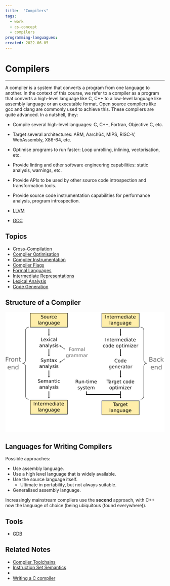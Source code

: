 ```yaml
---
title:  "Compilers"
tags:
  - work
  - cs-concept
  - compilers
programming-languagues:
created: 2022-06-05
---
```

# Compilers
---
A compiler is a system that converts a program from one language to another. In the context of this course, we refer to a compiler as a program that converts a high-level language like C, C++ to a low-level language like assembly language or an executable format. Open source compilers like gcc and clang are commonly used to achieve this. These compilers are quite advanced. In a nutshell, they:

- Compile several high-level languages: C, C++, Fortran, Objective C, etc.
- Target several architectures: ARM, Aarch64, MIPS, RISC-V, WebAssembly, X86-64, etc.
- Optimise programs to run faster: Loop unrolling, inlining, vectorisation, etc.
- Provide linting and other software engineering capabilities: static analysis, warnings, etc.
- Provide APIs to be used by other source code introspection and transformation tools.
- Provide source code instrumentation capabilities for performance analysis, program introspection.

- [LLVM](notes/llvm.md)
- [GCC](notes/gcc.md)

## Topics
- [Cross-Compilation](notes/cross-compilation.md)
- [Compiler Optimisation](notes/compiler-optimisation.md)
- [Compiler Instrumentation](notes/compiler-instrumentation.md)
- [Compiler Flags](notes/compiler-flags.md)
- [Formal Languages](notes/formal-languages.md)
- [Intermediate Representations](notes/intermediate-representations.md)
- [Lexical Analysis](notes/lexical-analysis.md)
- [Code Generation](notes/code-generation.md)

## Structure of a Compiler
![](notes/images/compiler-structure.png)

## Languages for Writing Compilers
Possible approaches:

- Use assembly language.
- Use a high level language that is widely available.
- Use the source language itself.
    - Ultimate in portability, but not always suitable.
- Generalised assembly language.

Increasingly mainstream compilers use the **second** approach, with C++ now the language of choice (being ubiquitous (found everywhere)).

## Tools
- [GDB](notes/gdb.md)

## Related Notes
- [Compiler Toolchains](notes/compiler-toolchains.md)
- [Instruction Set Semantics](notes/instruction-set-semantics.md)
- [](notes/llvm.md#Online%20resources|Lots%20of%20Online%20Resources)
- [Writing a C compiler](https://norasandler.com/2017/11/29/Write-a-Compiler.html)
